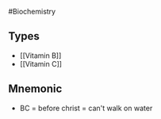 #Biochemistry 
## Types
* [[Vitamin B]]
* [[Vitamin C]]
## Mnemonic
* BC = before christ = can't walk on water